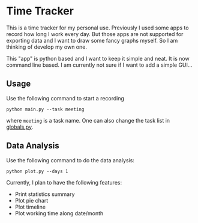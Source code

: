# Time Tracker 
This is a time tracker for my personal use. Previously I used some apps to record how long I work every day. But those apps are not supported for exporting data and I want to draw some fancy graphs myself. So I am thinking of develop my own one.

This "app" is python based and I want to keep it simple and neat. It is now command line based. I am currently not sure if I want to add a simple GUI...

## Usage

Use the following command to start a recording
```[Python]
python main.py --task meeting
```
where `meeting` is a task name. One can also change the task list in [globals.py](globals.py).


## Data Analysis 

Use the following command to do the data analysis:
```[Python]
python plot.py --days 1
```
Currently, I plan to have the following features:
- Print statistics summary
- Plot pie chart
- Plot timeline
- Plot working time along date/month



